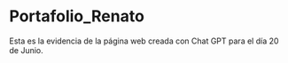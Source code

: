 # Portafolio_Renato
Esta es la evidencia de la página web creada con Chat GPT para el día 20 de Junio.
